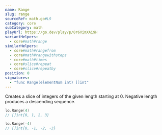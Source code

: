 ```yaml
---
name: Range
slug: range
sourceRef: math.go#L9
category: core
subCategory: math
playUrl: https://go.dev/play/p/0r6VimXAi9H
variantHelpers:
  - core#math#range
similarHelpers:
  - core#math#rangefrom
  - core#math#rangewithsteps
  - core#math#times
  - core#slice#repeat
  - core#slice#repeatby
position: 0
signatures:
  - "func Range(elementNum int) []int"
---
```


Creates a slice of integers of the given length starting at 0. Negative length produces a descending sequence.

```go
lo.Range(4)
// []int{0, 1, 2, 3}

lo.Range(-4)
// []int{0, -1, -2, -3}
```


